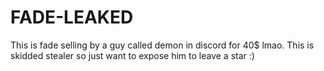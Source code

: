 # FADE-LEAKED
This is fade selling by a guy called demon in discord for 40$ lmao. This is skidded stealer so just want to expose him to leave a star :)

